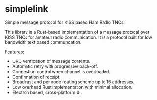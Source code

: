 # simplelink
Simple message protocol for KISS based Ham Radio TNCs

This library is a Rust-based implementation of a message protocal over KISS TNCs for amateur radio communication. It is a protocol built for low bandwidth text based communcation.

Features:
* CRC verification of message contents.
* Automatic retry with progressive back-off.
* Congestion control when channel is overloaded.
* Confirmation of receipt.
* Broadcast and per node routing scheme up to 16 addresses.
* Low overhead Rust implementation with minimal allocation.
* Electron based, cross-platform UI.
